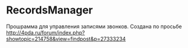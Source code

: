 RecordsManager
==============
Прошрамма для управления записями звонков. Создана по просьбе http://4pda.ru/forum/index.php?showtopic=214758&view=findpost&p=27333234
